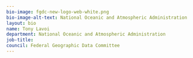 ```yaml
---
bio-image: fgdc-new-logo-web-white.png
bio-image-alt-text: National Oceanic and Atmospheric Administration
layout: bio
name: Tony Lavoi
department: National Oceanic and Atmospheric Administration
job-title: 
council: Federal Geographic Data Committee
---
```

